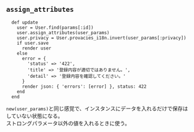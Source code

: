 ## `assign_attributes`

```
  def update
    user = User.find(params[:id])
    user.assign_attributes(user_params)
    user.privacy = User.provacies_i18n.invert(user_params[:privacy])
    if user.save
      render user
    else
      error = {
        'status' => '422',
        'title' => '登録内容が適切ではありません。',
        'detail' => '登録内容を確認してください。'
      }
      render json: { 'errors': [error] }, status: 422
    end
  end
```

`new(user_params)`と同じ感覚で、インスタンスにデータを入れるだけで保存はしていない状態になる。<br>
ストロングパラメータ以外の値を入れるときに使う。
